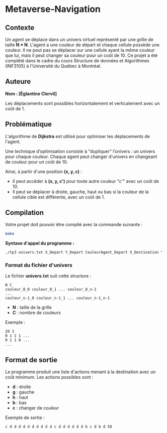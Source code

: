 # Metaverse-Navigation

## Contexte

Un agent se déplace dans un univers virtuel représenté par une grille de taille **N × N**. L'agent a une couleur de départ et chaque cellule possède une couleur. Il ne peut pas se déplacer sur une cellule ayant la même couleur que lui, mais il peut changer sa couleur pour un coût de 10. Ce projet a été complété dans le cadre du cours Structure de données et Algorithmes (INF3105) à l'Université du Québec à Montréal.

## Auteure
**Nom : [Églantine Clervil]**  

Les déplacements sont possibles horizontalement et verticalement avec un coût de 1.

## Problématique

L'algorithme de **Dijkstra** est utilisé pour optimiser les déplacements de l'agent.

Une technique d’optimisation consiste à "dupliquer" l’univers : un univers pour chaque couleur. Chaque agent peut changer d'univers en changeant de couleur pour un coût de 10.

Ainsi, à partir d'une position **(x, y, c)** :
- Il peut accéder à **(x, y, c')** pour toute autre couleur "c'" avec un coût de 10.
- Il peut se déplacer à droite, gauche, haut ou bas si la couleur de la cellule cible est différente, avec un coût de 1.

## Compilation

Votre projet doit pouvoir être compilé avec la commande suivante :
```bash
make
```

**Syntaxe d'appel du programme :**
```bash
./tp3 univers.txt X_Depart Y_Depart CouleurAgent_Depart X_Destination Y_Destination
```

### Format du fichier d'univers

Le fichier **univers.txt** suit cette structure :
```
N C
couleur_0_0 couleur_0_1 ... couleur_0_n-1
...
couleur_n-1_0 couleur_n-1_1 ... couleur_n-1_n-1
```
- **N** : taille de la grille
- **C** : nombre de couleurs

Exemple :
```
20 3
0 1 1 1 ...
0 1 1 0 ...
...
```

## Format de sortie

Le programme produit une liste d'actions menant à la destination avec un coût minimum. Les actions possibles sont :
- **d** : droite
- **g** : gauche
- **h** : haut
- **b** : bas
- **c** : changer de couleur

Exemple de sortie :
```
c d d d d d d d d d d c d d d d d d b c d b d 50
```



